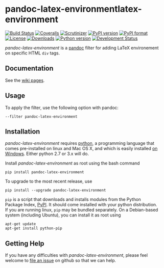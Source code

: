 # pandoc-latex-environmentlatex-environment
[![Build Status](https://img.shields.io/travis/chdemko/pandoc-latex-environment/master.svg)](https://travis-ci.org/chdemko/pandoc-latex-environment/branches)
[![Coveralls](https://img.shields.io/coveralls/github/chdemko/pandoc-latex-environment/master.svg)](https://coveralls.io/github/chdemko/pandoc-latex-environment?branch=master)
[![Scrutinizer](https://img.shields.io/scrutinizer/g/chdemko/pandoc-latex-environment.svg)](https://scrutinizer-ci.com/g/chdemko/pandoc-latex-environment/)
[![PyPI version](https://img.shields.io/pypi/v/pandoc-latex-environment.svg)](https://pypi.org/project/pandoc-latex-environment/)
[![PyPI format](https://img.shields.io/pypi/format/pandoc-latex-environment.svg)](https://pypi.org/project/pandoc-latex-environment/)
[![License](https://img.shields.io/pypi/l/pandoc-latex-environment.svg)](https://raw.githubusercontent.com/chdemko/pandoc-latex-environment/master/LICENSE)
[![Downloads](https://img.shields.io/pypi/dm/pandoc-latex-environment.svg)](https://pypi.org/project/pandoc-latex-environment/)
[![Python version](https://img.shields.io/pypi/pyversions/pandoc-latex-environment.svg)](https://pypi.org/project/pandoc-latex-environment/)
[![Development Status](https://img.shields.io/pypi/status/pandoc-latex-environment.svg)](https://pypi.org/project/pandoc-latex-environment/)

*pandoc-latex-environment* is a [pandoc] filter for adding LaTeX environement on specific HTML `div` tags.

[pandoc]: http://pandoc.org/

Documentation
-------------

See the [wiki pages](https://github.com/chdemko/pandoc-latex-environment/wiki).

Usage
-----

To apply the filter, use the following option with pandoc:

    --filter pandoc-latex-environment

Installation
------------

*pandoc-latex-environment* requires [python], a programming language that comes pre-installed on linux and Mac OS X, and which is easily installed [on Windows]. Either python 2.7 or 3.x will do.

Install *pandoc-latex-environment* as root using the bash command

    pip install pandoc-latex-environment 

To upgrade to the most recent release, use

    pip install --upgrade pandoc-latex-environment 

`pip` is a script that downloads and installs modules from the Python Package Index, [PyPI].  It should come installed with your python distribution. If you are running linux, `pip` may be bundled separately. On a Debian-based system (including Ubuntu), you can install it as root using

    apt-get update
    apt-get install python-pip

[python]: https://www.python.org/
[on Windows]: https://www.python.org/downloads/windows/
[PyPI]: https://pypi.python.org/pypi


Getting Help
------------

If you have any difficulties with *pandoc-latex-environment*, please feel welcome to [file an issue] on github so that we can help.

[file an issue]: https://github.com/chdemko/pandoc-latex-environment/issues
